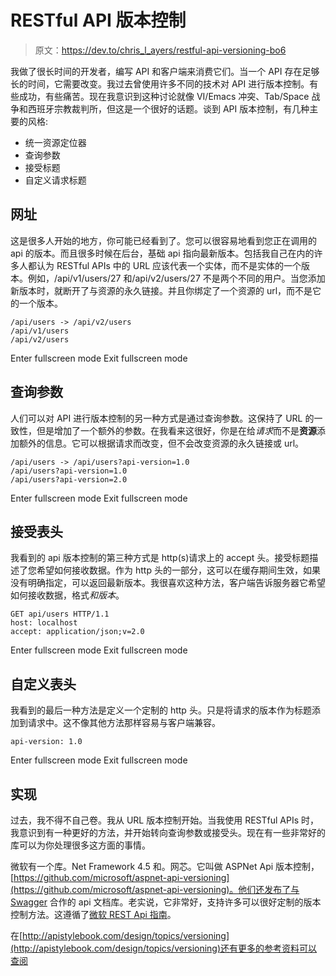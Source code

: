 # RESTful API 版本控制

> 原文：<https://dev.to/chris_l_ayers/restful-api-versioning-bo6>

我做了很长时间的开发者，编写 API 和客户端来消费它们。当一个 API 存在足够长的时间，它需要改变。我过去曾使用许多不同的技术对 API 进行版本控制。有些成功，有些痛苦。现在我意识到这种讨论就像 VI/Emacs 冲突、Tab/Space 战争和西班牙宗教裁判所，但这是一个很好的话题。谈到 API 版本控制，有几种主要的风格:

*   统一资源定位器
*   查询参数
*   接受标题
*   自定义请求标题

## 网址

这是很多人开始的地方，你可能已经看到了。您可以很容易地看到您正在调用的 api 的版本。而且很多时候在后台，基础 api 指向最新版本。包括我自己在内的许多人都认为 RESTful APIs 中的 URL 应该代表一个实体，而不是实体的一个版本。例如，/api/v1/users/27 和/api/v2/users/27 不是两个不同的用户。当您添加新版本时，就断开了与资源的永久链接。并且你绑定了一个资源的 url，而不是它的一个版本。

```
/api/users -> /api/v2/users
/api/v1/users
/api/v2/users 
```

Enter fullscreen mode Exit fullscreen mode

## 查询参数

人们可以对 API 进行版本控制的另一种方式是通过查询参数。这保持了 URL 的一致性，但是增加了一个额外的参数。在我看来这很好，你是在给*请求*而不是**资源**添加额外的信息。它可以根据请求而改变，但不会改变资源的永久链接或 url。

```
/api/users -> /api/users?api-version=1.0
/api/users?api-version=1.0
/api/users?api-version=2.0 
```

Enter fullscreen mode Exit fullscreen mode

## 接受表头

我看到的 api 版本控制的第三种方式是 http(s)请求上的 accept 头。接受标题描述了您希望如何接收数据。作为 http 头的一部分，这可以在缓存期间生效，如果没有明确指定，可以返回最新版本。我很喜欢这种方法，客户端告诉服务器它希望如何接收数据，格式*和版本*。

```
GET api/users HTTP/1.1
host: localhost
accept: application/json;v=2.0 
```

Enter fullscreen mode Exit fullscreen mode

## 自定义表头

我看到的最后一种方法是定义一个定制的 http 头。只是将请求的版本作为标题添加到请求中。这不像其他方法那样容易与客户端兼容。

```
api-version: 1.0 
```

Enter fullscreen mode Exit fullscreen mode

## 实现

过去，我不得不自己卷。我从 URL 版本控制开始。当我使用 RESTful APIs 时，我意识到有一种更好的方法，并开始转向查询参数或接受头。现在有一些非常好的库可以为你处理很多这方面的事情。

微软有一个库。Net Framework 4.5 和。网芯。它叫做 ASPNet Api 版本控制，[https://github.com/microsoft/aspnet-api-versioning](https://github.com/microsoft/aspnet-api-versioning)。他们还发布了与 [Swagger](https://docs.microsoft.com/en-us/aspnet/core/tutorials/web-api-help-pages-using-swagger?view=aspnetcore-2.2) 合作的 api 文档库。老实说，它非常好，支持许多可以很好定制的版本控制方法。这遵循了[微软 REST Api 指南](https://github.com/Microsoft/api-guidelines/blob/master/Guidelines.md#12-versioning)。

在[http://apistylebook.com/design/topics/versioning](http://apistylebook.com/design/topics/versioning)还有更多的参考资料可以查阅